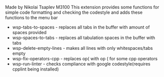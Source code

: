 Made by Nikolai Tsaplev M3100
This extension provides some functions for simple code formatting and checking the codestyle and adds these functions to the menu bar
* wsp-tabs-to-spaces  - replaces all tabs in the buffer with amount of spaces provided
* wsp-spaces-to-tabs - replaces all tabulation spaces in the buffer with tabs
* wsp-delete-empty-lines - makes all lines with only whitespaces/tabs empty
* wsp-fix-operators-cpp -  replaces op( with op ( for some cpp operators
* wsp-run-linter - checks compliance with google codestyle(requires cpplint being installed)
